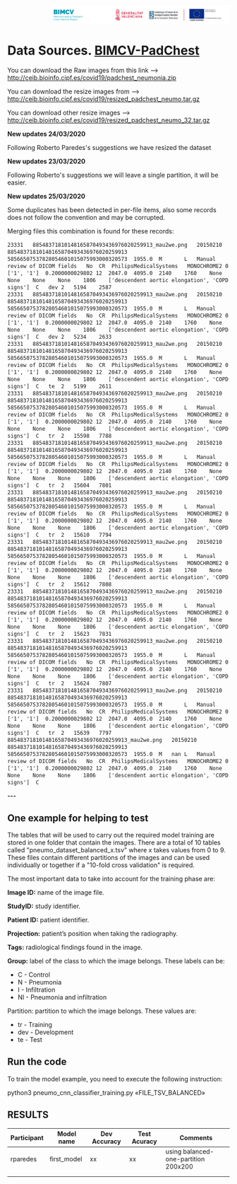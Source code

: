 <div class="clearfix" style="padding: 0px; padding-left: 100px; display: flex; flex-wrap: nowrap; justify-content: space-evenly; align-items:center">
<a href="http://bimcv.cipf.es/"><img src="https://github.com/BIMCV-CSUSP/BIMCV-COVID-19/blob/master/chestRx/logoinst.png?raw=true"</a><a href="http://ceib.san.gva.es"></a></div>

# Data Sources. [BIMCV-PadChest](http://ceib.bioinfo.cipf.es/covid19/padchest_neumonia.zip)
You can download the Raw images from this link --> http://ceib.bioinfo.cipf.es/covid19/padchest_neumonia.zip

You can download the resize images from  --> http://ceib.bioinfo.cipf.es/covid19/resized_padchest_neumo.tar.gz

You can download other resize images --> http://ceib.bioinfo.cipf.es/covid19/resized_padchest_neumo_32.tar.gz

**New updates 24/03/2020**

Following Roberto Paredes's suggestions we have resized the dataset 

**New updates 23/03/2020**

Following Roberto's suggestions we will leave a single partition, it will be easier.

**New updates 25/03/2020**

Some duplicates has been detected in per-file items, also some records does not follow the convention and may be corrupted.

Merging files this combination is found for these records:
```
23331	88548371810148165870493436976020259913_mau2we.png	20150210	88548371810148165870493436976020259913	58566507537828054601015075993000320573	1955.0	M		L	Manual review of DICOM fields	No	CR	PhilipsMedicalSystems	MONOCHROME2	0	['1', '1']	0.2000000029802	12	2047.0	4095.0	2140	1760	None	None	None	None	1806	['descendent aortic elongation', 'COPD signs']	C	dev	2	5194	2587
23331	88548371810148165870493436976020259913_mau2we.png	20150210	88548371810148165870493436976020259913	58566507537828054601015075993000320573	1955.0	M		L	Manual review of DICOM fields	No	CR	PhilipsMedicalSystems	MONOCHROME2	0	['1', '1']	0.2000000029802	12	2047.0	4095.0	2140	1760	None	None	None	None	1806	['descendent aortic elongation', 'COPD signs']	C	dev	2	5234	2633
23331	88548371810148165870493436976020259913_mau2we.png	20150210	88548371810148165870493436976020259913	58566507537828054601015075993000320573	1955.0	M		L	Manual review of DICOM fields	No	CR	PhilipsMedicalSystems	MONOCHROME2	0	['1', '1']	0.2000000029802	12	2047.0	4095.0	2140	1760	None	None	None	None	1806	['descendent aortic elongation', 'COPD signs']	C	te	2	5199	2611
23331	88548371810148165870493436976020259913_mau2we.png	20150210	88548371810148165870493436976020259913	58566507537828054601015075993000320573	1955.0	M		L	Manual review of DICOM fields	No	CR	PhilipsMedicalSystems	MONOCHROME2	0	['1', '1']	0.2000000029802	12	2047.0	4095.0	2140	1760	None	None	None	None	1806	['descendent aortic elongation', 'COPD signs']	C	tr	2	15598	7788
23331	88548371810148165870493436976020259913_mau2we.png	20150210	88548371810148165870493436976020259913	58566507537828054601015075993000320573	1955.0	M		L	Manual review of DICOM fields	No	CR	PhilipsMedicalSystems	MONOCHROME2	0	['1', '1']	0.2000000029802	12	2047.0	4095.0	2140	1760	None	None	None	None	1806	['descendent aortic elongation', 'COPD signs']	C	tr	2	15604	7801
23331	88548371810148165870493436976020259913_mau2we.png	20150210	88548371810148165870493436976020259913	58566507537828054601015075993000320573	1955.0	M		L	Manual review of DICOM fields	No	CR	PhilipsMedicalSystems	MONOCHROME2	0	['1', '1']	0.2000000029802	12	2047.0	4095.0	2140	1760	None	None	None	None	1806	['descendent aortic elongation', 'COPD signs']	C	tr	2	15610	7794
23331	88548371810148165870493436976020259913_mau2we.png	20150210	88548371810148165870493436976020259913	58566507537828054601015075993000320573	1955.0	M		L	Manual review of DICOM fields	No	CR	PhilipsMedicalSystems	MONOCHROME2	0	['1', '1']	0.2000000029802	12	2047.0	4095.0	2140	1760	None	None	None	None	1806	['descendent aortic elongation', 'COPD signs']	C	tr	2	15612	7808
23331	88548371810148165870493436976020259913_mau2we.png	20150210	88548371810148165870493436976020259913	58566507537828054601015075993000320573	1955.0	M		L	Manual review of DICOM fields	No	CR	PhilipsMedicalSystems	MONOCHROME2	0	['1', '1']	0.2000000029802	12	2047.0	4095.0	2140	1760	None	None	None	None	1806	['descendent aortic elongation', 'COPD signs']	C	tr	2	15623	7831
23331	88548371810148165870493436976020259913_mau2we.png	20150210	88548371810148165870493436976020259913	58566507537828054601015075993000320573	1955.0	M		L	Manual review of DICOM fields	No	CR	PhilipsMedicalSystems	MONOCHROME2	0	['1', '1']	0.2000000029802	12	2047.0	4095.0	2140	1760	None	None	None	None	1806	['descendent aortic elongation', 'COPD signs']	C	tr	2	15624	7807
23331	88548371810148165870493436976020259913_mau2we.png	20150210	88548371810148165870493436976020259913	58566507537828054601015075993000320573	1955.0	M		L	Manual review of DICOM fields	No	CR	PhilipsMedicalSystems	MONOCHROME2	0	['1', '1']	0.2000000029802	12	2047.0	4095.0	2140	1760	None	None	None	None	1806	['descendent aortic elongation', 'COPD signs']	C	tr	2	15639	7797
88548371810148165870493436976020259913_mau2we.png	20150210	88548371810148165870493436976020259913	58566507537828054601015075993000320573	1955.0	M	nan	L	Manual review of DICOM fields	No	CR	PhilipsMedicalSystems	MONOCHROME2	0	['1', '1']	0.2000000029802	12	2047.0	4095.0	2140	1760	None	None	None	None	1806	['descendent aortic elongation', 'COPD signs']	C

```


**---**

## One example for helping to test
The tables that will be used to carry out the required model training are stored in one folder that contain the images. There are a total of 10 tables called "pneumo_dataset_balanced_x.tsv" where x takes values from 0 to 9. 
These files contain different partitions of the images and can be used individually or together if a "10-fold cross validation" is required. 

The most important data to take into account for the training phase are:

**Image ID:** name of the image file.

**StudyID:** study identifier.

**Patient ID:** patient identifier.

**Projection:** patient’s position when taking the radiography.

**Tags:** radiological findings found in the image.

**Group:** label of the class to which the image belongs. These labels can be:

* C - Control
* N - Pneumonia
* I - Infiltration
* NI - Pneumonia and infiltration

Partition: partition to which the image belongs. These values are:
* tr - Training
* dev - Development
* te - Test
## Run the code

To train the model example, you need to execute the following instruction:

python3 pneumo_cnn_classifier_training.py «FILE_TSV_BALANCED»


## RESULTS

|  Participant | Model name  | Dev Accuracy | Test Acuracy  | Comments  |
|---|---|---|---|---|
| rparedes  | first_model | xx  | xx  | using balanced-one-partition 200x200  |
|   |   |   |   |   |
|   |   |   |   |   |
